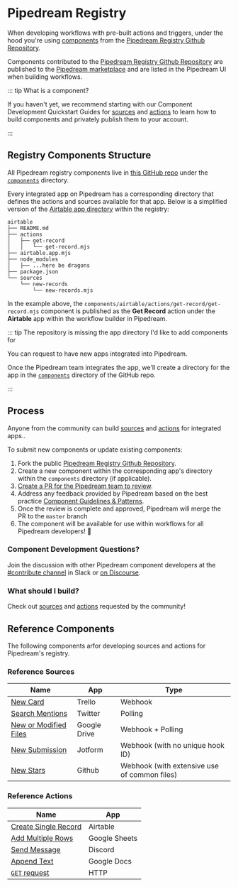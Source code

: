 # Pipedream Registry

When developing workflows with pre-built actions and triggers, under the hood you're using [components](/docs/components/) from the [Pipedream Registry Github Repository](https://github.com/pipedreamhq/pipedream).

Components contributed to the [Pipedream Registry Github Repository](https://github.com/pipedreamhq/pipedream) are published to the [Pipedream marketplace](https://pipedream.com/apps) and are listed in
the Pipedream UI when building workflows.

::: tip What is a component?

If you haven't yet, we recommend starting with our Component Development Quickstart Guides for [sources](/components/quickstart/nodejs/sources/)
and [actions](/components/quickstart/nodejs/actions/) to learn how to build components and privately publish them to your account.

:::

## Registry Components Structure

All Pipedream registry components live in [this GitHub repo](https://github.com/PipedreamHQ/pipedream) under the [`components`](https://github.com/PipedreamHQ/pipedream/tree/master/components) directory.

Every integrated app on Pipedream has a corresponding directory that defines the actions and sources available for that app. Below is a simplified version of the [Airtable app directory](https://github.com/PipedreamHQ/pipedream/tree/master/components/airtable) within the registry:

```
airtable
├── README.md
├── actions
│   ├── get-record
│   │   └── get-record.mjs
├── airtable.app.mjs
├── node_modules
│   ├── ...here be dragons
├── package.json
└── sources
    └── new-records
        └── new-records.mjs
```

In the example above, the `components/airtable/actions/get-record/get-record.mjs` component is published as the **Get Record** action under the **Airtable** app within the workflow builder in Pipedream.

::: tip The repository is missing the app directory I'd like to add components for

You can request to have new apps integrated into Pipedream.

Once the Pipedream team integrates the app, we'll create a directory for the app in the [`components`](https://github.com/PipedreamHQ/pipedream/tree/master/components) directory of the GitHub repo.

:::

## Process

Anyone from the community can build [sources](/sources/) and [actions](/components#actions) for integrated apps..

To submit new components or update existing components:

1. Fork the public [Pipedream Registry Github Repository](https://github.com/pipedreamhq/pipedream).
2. Create a new component within the corresponding app's directory within the `components` directory (if applicable).
3. [Create a PR for the Pipedream team to review](https://github.com/PipedreamHQ/pipedream/compare).
4. Address any feedback provided by Pipedream based on the best practice [Component Guidelines & Patterns](/docs/apps/guidelines/).
5. Once the review is complete and approved, Pipedream will merge the PR to the `master` branch
6. The component will be available for use within workflows for all Pipedream developers! :tada:

### Component Development Questions? 

Join the discussion with other Pipedream component developers at the [#contribute channel](https://pipedream-users.slack.com/archives/C01E5KCTR16) in Slack or [on Discourse](https://pipedream.com/community/c/dev/11).

### What should I build?

Check out [sources](https://github.com/PipedreamHQ/pipedream/issues?q=is%3Aissue+is%3Aopen+%5BSOURCE%5D+in%3Atitle)
and [actions](https://github.com/PipedreamHQ/pipedream/issues?q=is%3Aissue+is%3Aopen+%5BACTION%5D+in%3Atitle+) requested by the community!


## Reference Components

The following components arfor developing sources and
actions for Pipedream's registry.

### Reference Sources

| Name                                                                                                                                                          | App          | Type                                         |
| ------------------------------------------------------------------------------------------------------------------------------------------------------------- | ------------ | -------------------------------------------- |
| [New Card](https://github.com/pipedreamhq/pipedream/blob/master/components/trello/sources/new-card/new-card.mjs)                                              | Trello       | Webhook                                      |
| [Search Mentions](https://github.com/PipedreamHQ/pipedream/blob/master/components/twitter/sources/search-mentions/search-mentions.mjs)                        | Twitter      | Polling                                      |
| [New or Modified Files](https://github.com/pipedreamhq/pipedream/blob/master/components/google_drive/sources/new-or-modified-files/new-or-modified-files.mjs) | Google Drive | Webhook + Polling                            |
| [New Submission](https://github.com/pipedreamhq/pipedream/blob/master/components/jotform/sources/new-submission/new-submission.mjs)                           | Jotform      | Webhook (with no unique hook ID)             |
| [New Stars](https://github.com/pipedreamhq/pipedream/blob/master/components/github/sources/new-star/new-star.js)                                              | Github       | Webhook (with extensive use of common files) |

### Reference Actions

| Name                                                                                                                                                  | App           |
| ----------------------------------------------------------------------------------------------------------------------------------------------------- | ------------- |
| [Create Single Record](https://github.com/PipedreamHQ/pipedream/blob/master/components/airtable/actions/create-single-record/create-single-record.js) | Airtable      |
| [Add Multiple Rows](https://github.com/PipedreamHQ/pipedream/blob/master/components/google_sheets/actions/add-multiple-rows/add-multiple-rows.mjs)    | Google Sheets |
| [Send Message](https://github.com/PipedreamHQ/pipedream/blob/master/components/discord_webhook/actions/send-message/send-message.mjs)                 | Discord       |
| [Append Text](https://github.com/PipedreamHQ/pipedream/blob/master/components/google_docs/actions/append-text/append-text.mjs)                        | Google Docs   |
| [`GET` request](https://github.com/PipedreamHQ/pipedream/blob/master/components/http/actions/get-request/get-request.mjs)                             | HTTP          |
